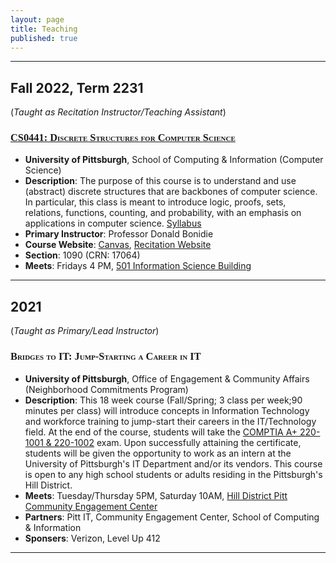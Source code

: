 ```yaml
---
layout: page
title: Teaching
published: true
---
```


---

<style>
    h3{font-variant: small-caps;font-family: "Computer Modern Serif", serif;}
</style>


## Fall 2022, Term 2231
(*Taught as Recitation Instructor/Teaching Assistant*)

### [<i class="pitt-icon"></i>CS0441: Discrete Structures for Computer Science](../CS0441-2231/)
- **University of Pittsburgh**, School of Computing & Information (Computer Science)
- **Description**: The purpose of this course is to understand and use (abstract) discrete structures that are backbones of computer science. In particular, this class is meant to introduce logic, proofs, sets, relations, functions, counting, and probability, with an emphasis on applications in computer science. [Syllabus](../CS0441-2231/handouts/2022-09-01-syllabus.html)
- **Primary Instructor**: Professor Donald Bonidie
- **Course Website**: [Canvas](https://canvas.pitt.edu/courses/164204), [Recitation Website](../CS0441-2231/)
- **Section**: 1090 (CRN: 17064)
- **Meets**: Fridays 4 PM, [501 Information Science Building](https://map.concept3d.com/?id=1315#!m/376191)

---

## 2021
(*Taught as Primary/Lead Instructor*)

### <i class="pitt-icon"></i>Bridges to IT: Jump-Starting a Career in IT

- **University of Pittsburgh**, Office of Engagement & Community Affairs (Neighborhood Commitments Program)
- **Description**: This 18 week course (Fall/Spring; 3 class per week;90 minutes per class) will introduce concepts in Information Technology and workforce training to jump-start their careers in the IT/Technology field. At the end of the course, students will take the [COMPTIA A+ 220-1001 & 220-1002](https://www.comptia.org/certifications/a) exam. Upon successfully attaining the certificate, students will be given the opportunity to work as an intern at the University of Pittsburgh's IT Department and/or its vendors. This course is open to any high school students or adults residing in the Pittsburgh's Hill District.
- **Meets**: Tuesday/Thursday 5PM, Saturday 10AM, [Hill District Pitt Community Engagement Center](https://cec.pitt.edu/hilldistrict/)
- **Partners**: Pitt IT, Community Engagement Center, School of Computing & Information
- **Sponsers**: Verizon, Level Up 412

---

<link rel="stylesheet" href='{{"/assets/icons.css" | absolute_url }}'>